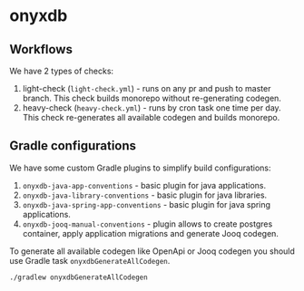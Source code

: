 # onyxdb

## Workflows

We have 2 types of checks:
1. light-check (`light-check.yml`) - runs on any pr and push to master branch.
This check builds monorepo without re-generating codegen.
2. heavy-check (`heavy-check.yml`) - runs by cron task one time per day.
This check re-generates all available codegen and builds monorepo.

## Gradle configurations

We have some custom Gradle plugins to simplify build configurations:
1. `onyxdb-java-app-conventions` - basic plugin for java applications.
2. `onyxdb-java-library-conventions` - basic plugin for java libraries.
3. `onyxdb-java-spring-app-conventions` - basic plugin for java spring applications.
4. `onyxdb-jooq-manual-conventions` - plugin allows to create postgres container, apply application migrations
and generate Jooq codegen.

To generate all available codegen like OpenApi or Jooq codegen you should use Gradle task `onyxdbGenerateAllCodegen`.
```shell
./gradlew onyxdbGenerateAllCodegen
```
